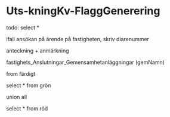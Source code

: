 # Uts-kningKv-FlaggGenerering




todo:
select *

ifall ansökan på ärende på fastigheten, skriv diarenummer

anteckning + anmärkning

fastighets_Anslutningar_Gemensamhetanläggningar (gemNamn)

from  färdigt


select * from grön

union all

select * from röd



